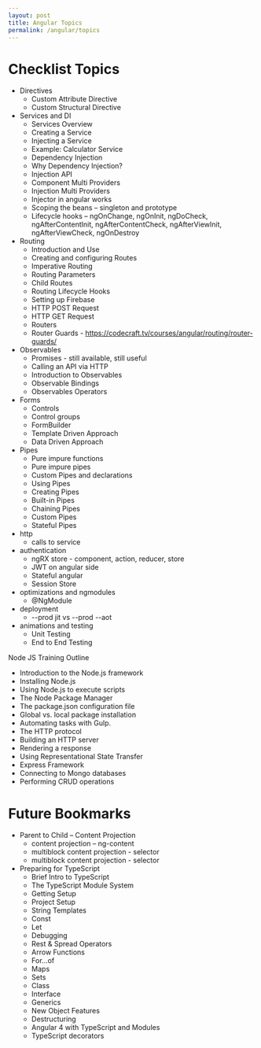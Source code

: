```yaml
---
layout: post
title: Angular Topics
permalink: /angular/topics
---
```



# Checklist Topics
- Directives
  * Custom Attribute Directive
  * Custom Structural Directive
- Services and DI
  - Services Overview
  - Creating a Service
  - Injecting a Service
  - Example: Calculator Service
  - Dependency Injection
  - Why Dependency Injection?
  - Injection API
  - Component Multi Providers
  - Injection Multi Providers
  - Injector in angular works
  - Scoping the beans – singleton and prototype
  - Lifecycle hooks – ngOnChange, ngOnInit, ngDoCheck, ngAfterContentInit, ngAfterContentCheck, ngAfterViewInit, ngAfterViewCheck, ngOnDestroy
- Routing
  * Introduction and Use
  * Creating and configuring Routes
  * Imperative Routing
  * Routing Parameters
  * Child Routes
  * Routing Lifecycle Hooks
  * Setting up Firebase
  * HTTP POST Request
  * HTTP GET Request
  * Routers
  * Router Guards - https://codecraft.tv/courses/angular/routing/router-guards/
- Observables
  * Promises - still available, still useful
  * Calling an API via HTTP
  * Introduction to Observables
  * Observable Bindings
  * Observables Operators
- Forms
  * Controls
  * Control groups
  * FormBuilder
  * Template Driven Approach
  * Data Driven Approach
- Pipes
  * Pure impure functions
  * Pure impure pipes
  * Custom Pipes and declarations
  * Using Pipes
  * Creating Pipes
  * Built-in Pipes
  * Chaining Pipes
  * Custom Pipes
  * Stateful Pipes
- http
  * calls to service
- authentication
  * ngRX store - component, action, reducer, store
  * JWT on angular side
  * Stateful angular
  * Session Store
- optimizations and ngmodules
  * @NgModule
- deployment
  * --prod jit vs --prod --aot
- animations and testing
  * Unit Testing
  * End to End Testing

Node JS Training Outline
* Introduction to the Node.js framework
* Installing Node.js
* Using Node.js to execute scripts
* The Node Package Manager
* The package.json configuration file
* Global vs. local package installation
* Automating tasks with Gulp.
* The HTTP protocol
* Building an HTTP server
* Rendering a response
* Using Representational State Transfer
* Express Framework
* Connecting to Mongo databases
* Performing CRUD operations

# Future Bookmarks
- Parent to Child – Content Projection
  - content projection – ng-content
  - multiblock content projection - selector
  -	multiblock content projection - selector
- Preparing for TypeScript
  - Brief Intro to TypeScript
  - The TypeScript Module System
  - Getting Setup
  - Project Setup
  - String Templates
  - Const
  - Let
  - Debugging
  - Rest & Spread Operators
  - Arrow Functions
  - For...of
  - Maps
  - Sets
  - Class
  - Interface
  - Generics
  - New Object Features
  - Destructuring
  - Angular 4 with TypeScript and Modules
  - TypeScript decorators

